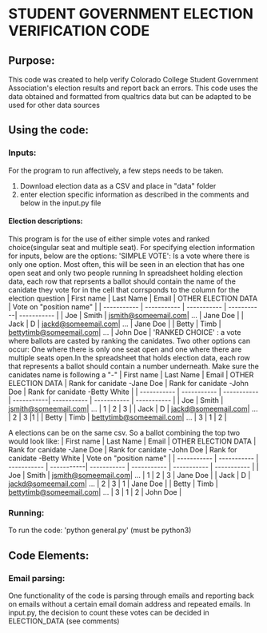 # STUDENT GOVERNMENT ELECTION VERIFICATION CODE

## Purpose: 
This code was created to help verify Colorado College Student Government Association's election results and report back an errors. This code uses the data obtained and formatted from qualtrics data but can be adapted to be used for other data sources 

## Using the code: 
### Inputs: 
 For the program to run affectively, a few steps needs to be taken. 
 1. Download election data as a CSV and place in "data" folder 
 2. enter election specific information as described in the comments and below in the input.py file 
#### Election descriptions: 
This program is for the use of either simple votes and ranked choice(singular seat and multiple seat).
For specifying election information for inputs, below are the options: 
'SIMPLE VOTE': Is a vote where there is only one option. Most often, this will be seen in an election that has one open seat and only two people running In spreadsheet holding election data, each row that reprsents a ballot should contain the name of the canidate they vote for in the cell that corrsponds to the column for the election question
| First name | Last Name  | Email  | OTHER ELECTION DATA | Vote on "position name" |
| ----------- | ----------- | ----------- | -----------| ----------- |
| Joe | Smith | jsmith@someemail.com| ... | Jane Doe |
| Jack | D | jackd@someemail.com| ... | Jane Doe |
| Betty | Timb | bettytimb@someemail.com| ... | John Doe |
'RANKED CHOICE' : a vote where ballots are casted by ranking the canidates. Two other options can occur: One where there is only one seat open and one where there are multiple seats open.In the spreadsheet that holds election data, each row that represents a ballot should contain a number underneath. Make sure the canidates name is following a "-"
| First name | Last Name  | Email  | OTHER ELECTION DATA | Rank for canidate -Jane Doe | Rank for canidate -John Doe |  Rank for canidate -Betty White | 
| ----------- | ----------- | ----------- | -----------| ----------- |  ----------- | ----------- |
| Joe | Smith | jsmith@someemail.com| ... | 1 | 2 | 3 |
| Jack | D | jackd@someemail.com| ... | 2 | 3 |1 |
| Betty | Timb | bettytimb@someemail.com| ... | 3 | 1 | 2 |


A elections can be on the same csv. So a ballot combining the top two would look like: 
| First name | Last Name  | Email  | OTHER ELECTION DATA | Rank for canidate -Jane Doe | Rank for canidate -John Doe |  Rank for canidate -Betty White |  Vote on "position name" |
| ----------- | ----------- | ----------- | -----------| ----------- |  ----------- | ----------- | ----------- |
| Joe | Smith | jsmith@someemail.com| ... | 1 | 2 | 3 |  Jane Doe |
| Jack | D | jackd@someemail.com| ... | 2 | 3 | 1 | Jane Doe |
| Betty | Timb | bettytimb@someemail.com| ... | 3 | 1 | 2 |  John Doe |

### Running: 
To run the code: 
'python general.py'
(must be python3)


## Code Elements: 
### Email parsing: 
One functionality of the code is parsing through emails and reporting back on emails without a certain email domain address and repeated emails. In input.py, the decision to count these votes can be decided in ELECTION_DATA (see comments)

